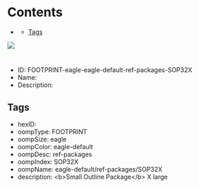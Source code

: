 



Contents
========

* [](#)
	* [Tags](#tags)
  
![][im]
# 

- ID: FOOTPRINT-eagle-eagle-default-ref-packages-SOP32X
- Name: 
- Description: 

## Tags

- hexID: 
- oompType: FOOTPRINT
- oompSize: eagle
- oompColor: eagle-default
- oompDesc: ref-packages
- oompIndex: SOP32X
- oompName: eagle-default/ref-packages/SOP32X
- description: &lt;b&gt;Small Outline Package&lt;/b&gt; X large



[im]: image.png
